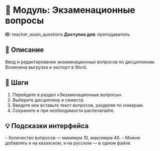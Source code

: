 # 📘 Модуль: Экзаменационные вопросы
**ID**: teacher_exam_questions
**Доступно для**: преподаватель

## 📝 Описание
Ввод и редактирование экзаменационных вопросов по дисциплинам. Возможна выгрузка и экспорт в Word.

## 🩜 Шаги
1. Перейдите в раздел «Экзаменационные вопросы».
2. Выберите дисциплину и семестр.
3. Введите или вставьте текст вопросов, разделяя по номерам.
4. Сохраните и при необходимости распечатайте.

## 💡 Подсказки интерфейса
– Количество вопросов — минимум 10, максимум 40.
– Можно добавлять и на казахском, и на русском — в одном файле.
